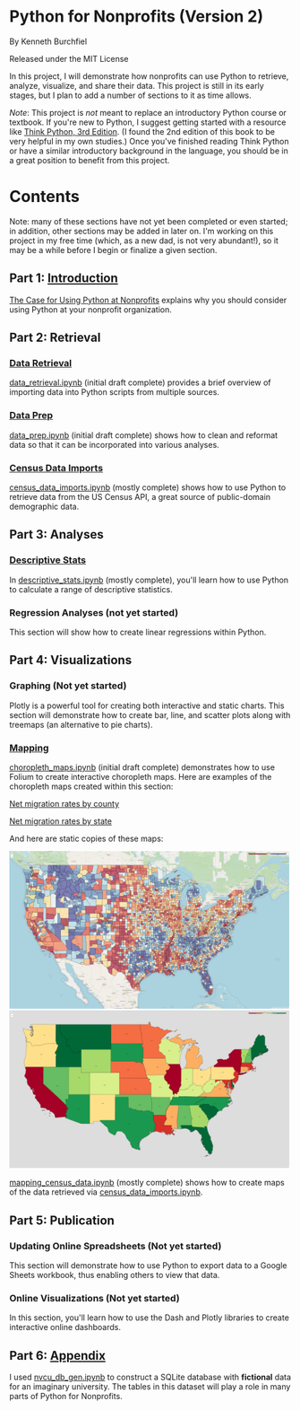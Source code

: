 # Python for Nonprofits (Version 2)

By Kenneth Burchfiel

Released under the MIT License

In this project, I will demonstrate how nonprofits can use Python to retrieve, analyze, visualize, and share their data. This project is still in its early stages, but I plan to add a number of sections to it as time allows.

*Note*: This project is *not* meant to replace an introductory Python course or textbook. If you're new to Python, I suggest getting started with a resource like [Think Python, 3rd Edition](https://greenteapress.com/wp/think-python-3rd-edition/). (I found the 2nd edition of this book to be very helpful in my own studies.) Once you've finished reading Think Python or have a similar introductory background in the language, you should be in a great position to benefit from this project.

# Contents

Note: many of these sections have not yet been completed or even started; in addition, other sections may be added in later on. I'm working on this project in my free time (which, as a new dad, is not very abundant!), so it may be a while before I begin or finalize a given section.

## Part 1: [Introduction](https://github.com/kburchfiel/pfn_2/tree/main/Introduction)

[The Case for Using Python at Nonprofits](https://github.com/kburchfiel/pfn_2/blob/main/Introduction/the_case_for_python_at_nonprofits.md) explains why you should consider using Python at your nonprofit organization.

## Part 2: Retrieval

### [Data Retrieval](https://github.com/kburchfiel/pfn_2/tree/main/Data_Retrieval)

[data_retrieval.ipynb](https://github.com/kburchfiel/pfn_2/blob/main/Data_Retrieval/data_retrieval.ipynb) (initial draft complete) provides a brief overview of importing data into Python scripts from multiple sources.

### [Data Prep](https://github.com/kburchfiel/pfn_2/tree/main/Data_Prep) 

[data_prep.ipynb](https://github.com/kburchfiel/pfn_2/blob/main/Data_Prep/data_prep.ipynb) (initial draft complete) shows how to clean and reformat data so that it can be incorporated into various analyses.

### [Census Data Imports](https://github.com/kburchfiel/pfn_2/tree/main/Census_Data_Imports)

[census_data_imports.ipynb](https://github.com/kburchfiel/pfn_2/blob/main/Census_Data_Imports/census_data_imports.ipynb) (mostly complete) shows how to use Python to retrieve data from the US Census API, a great source of public-domain demographic data.

## Part 3: Analyses

### [Descriptive Stats](https://github.com/kburchfiel/pfn_2/tree/main/Descriptive_Stats) 

In [descriptive_stats.ipynb](https://github.com/kburchfiel/pfn_2/blob/main/Descriptive_Stats/descriptive_stats.ipynb) (mostly complete), you'll learn how to use Python to calculate a range of descriptive statistics.

### Regression Analyses (not yet started)

This section will show how to create linear regressions within Python. 

## Part 4: Visualizations

### Graphing (Not yet started)

Plotly is a powerful tool for creating both interactive and static charts. This section will demonstrate how to create bar, line, and scatter plots along with treemaps (an alternative to pie charts).

### [Mapping](https://github.com/kburchfiel/pfn_2/tree/main/Mapping)

[choropleth_maps.ipynb](https://github.com/kburchfiel/pfn_2/blob/main/Mapping/choropleth_maps.ipynb) (initial draft complete) demonstrates how to use Folium to create interactive choropleth maps. 
Here are examples of the choropleth maps created within this section:

[Net migration rates by county](https://sites.google.com/view/pfn2-choropleth-maps/net-migration-by-county)

[Net migration rates by state](https://sites.google.com/view/pfn2-choropleth-maps/net-migration-by-state?authuser=0)

And here are static copies of these maps:

<img src="https://raw.githubusercontent.com/kburchfiel/pfn_2/main/Mapping/map_screenshots/net_migration_rate_county_2020-2023.png" width="500"/>

<img src="https://raw.githubusercontent.com/kburchfiel/pfn_2/main/Mapping/map_screenshots/net_migration_rate_state_2020-2023.png" width="500"/>

[mapping_census_data.ipynb](https://github.com/kburchfiel/pfn_2/blob/main/Mapping/mapping_census_data.ipynb) (mostly complete) shows how to create maps of the data retrieved via [census_data_imports.ipynb](https://github.com/kburchfiel/pfn_2/blob/main/Census_Data_Imports/census_data_imports.ipynb).


## Part 5: Publication

### Updating Online Spreadsheets (Not yet started)

This section will demonstrate how to use Python to export data to a Google Sheets workbook, thus enabling others to view that data.

### Online Visualizations (Not yet started)

In this section, you'll learn how to use the Dash and Plotly libraries to create interactive online dashboards.

## Part 6: [Appendix](https://github.com/kburchfiel/pfn_2/tree/main/Appendix)


I used [nvcu_db_gen.ipynb](https://github.com/kburchfiel/pfn_2/blob/main/Appendix/nvcu_db_gen.ipynb) to construct a SQLite database with **fictional** data for an imaginary university. The tables in this dataset will play a role in many parts of Python for Nonprofits.